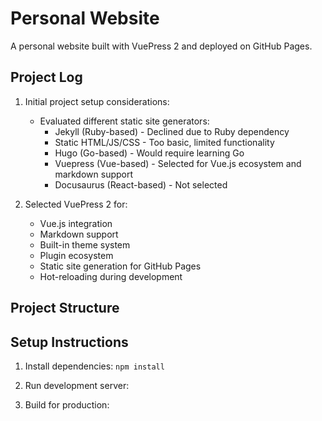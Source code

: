 # Personal Website

A personal website built with VuePress 2 and deployed on GitHub Pages.

## Project Log
1. Initial project setup considerations:
   - Evaluated different static site generators:
     - Jekyll (Ruby-based) - Declined due to Ruby dependency
     - Static HTML/JS/CSS - Too basic, limited functionality
     - Hugo (Go-based) - Would require learning Go
     - Vuepress (Vue-based) - Selected for Vue.js ecosystem and markdown support
     - Docusaurus (React-based) - Not selected

2. Selected VuePress 2 for:
   - Vue.js integration
   - Markdown support
   - Built-in theme system
   - Plugin ecosystem
   - Static site generation for GitHub Pages
   - Hot-reloading during development

## Project Structure

## Setup Instructions
1. Install dependencies: `npm install`

2. Run development server:

3. Build for production:

